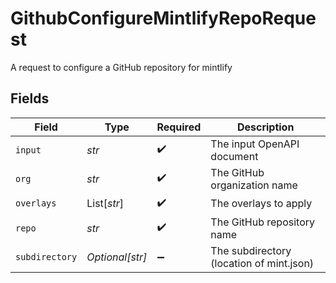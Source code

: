 # GithubConfigureMintlifyRepoRequest

A request to configure a GitHub repository for mintlify


## Fields

| Field                                    | Type                                     | Required                                 | Description                              |
| ---------------------------------------- | ---------------------------------------- | ---------------------------------------- | ---------------------------------------- |
| `input`                                  | *str*                                    | :heavy_check_mark:                       | The input OpenAPI document               |
| `org`                                    | *str*                                    | :heavy_check_mark:                       | The GitHub organization name             |
| `overlays`                               | List[*str*]                              | :heavy_check_mark:                       | The overlays to apply                    |
| `repo`                                   | *str*                                    | :heavy_check_mark:                       | The GitHub repository name               |
| `subdirectory`                           | *Optional[str]*                          | :heavy_minus_sign:                       | The subdirectory (location of mint.json) |